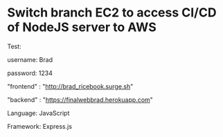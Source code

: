 # Switch branch EC2 to access CI/CD of NodeJS server to AWS

Test:

username: Brad

password: 1234

"frontend" : "http://brad_ricebook.surge.sh"

"backend" : "https://finalwebbrad.herokuapp.com"

Language: JavaScript

Framework: Express.js

